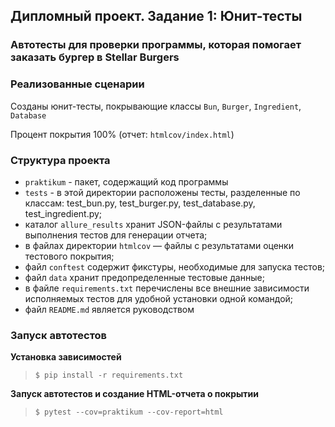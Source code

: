 ## Дипломный проект. Задание 1: Юнит-тесты

### Автотесты для проверки программы, которая помогает заказать бургер в Stellar Burgers

### Реализованные сценарии

Созданы юнит-тесты, покрывающие классы `Bun`, `Burger`, `Ingredient`, `Database`

Процент покрытия 100% (отчет: `htmlcov/index.html`)

### Структура проекта

- `praktikum` - пакет, содержащий код программы
- `tests` - в этой директории расположены тесты, разделенные по классам: test_bun.py, test_burger.py, test_database.py, test_ingredient.py;
- каталог `allure_results` хранит JSON-файлы с результатами выполнения тестов для генерации отчета;
- в файлах директории `htmlcov` — файлы с результатами оценки тестового покрытия;
- файл `conftest` содержит фикстуры, необходимые для запуска тестов;
- файл `data` хранит предопределенные тестовые данные;
- в файле `requirements.txt` перечислены все внешние зависимости исполняемых тестов для удобной установки одной командой;
- файл `README.md` является руководством

### Запуск автотестов

**Установка зависимостей**

> `$ pip install -r requirements.txt`

**Запуск автотестов и создание HTML-отчета о покрытии**

>  `$ pytest --cov=praktikum --cov-report=html`